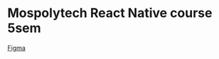 # Mospolytech React Native course 5sem

[Figma](sahttps://www.figma.com/file/6QD5yBoG9rxHwu4bpjGKTI/React-Native-TODO-draft?type=design&node-id=0%3A1&mode=design&t=rn0XlhdSEQGGK0VO-1)
